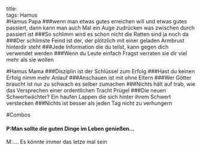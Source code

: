 title:   
tags: Hamus  
#Hamus Papa
###wenn man etwas gutes erreichen will und etwas gutes passiert, dann kann man auch Mal ein Auge zudrücken was zwischen durch passiert ist
###So schlimm wird es schon nicht die Ratten sind ja noch da
###Der schlimste Feind ist der, der plötzlich mit einer geladen Armbrust hinterdir steht
###Jede Information die du teilst, kann gegen dich verwendet werden
###Wenn du Leute einfach Fragst verraten sie dir viel mehr als sie wollen



#Hamus Mama
###Disziplin ist der Schlüssel zum Erfolg 
###Hast du keinen Erfolg nimm mehr Anlauf
###Anschauen ist mit ohne Eltern
###Wer Götter braucht ist nur zu schwach es selber zumachen
###Nichts hält auf trab, wie das Versprechen einer ordentlichen Tracht Prügel
###Die neuen Schwertwächter? Ein haufen Lappen die sich hinter ihrem Schwert verstecken
###Nichts ist besser als jeden Tag nicht zu verhungern

#Combos
#### P:Man sollte die guten Dinge im Leben genießen...  
M:.... Es könnte immer das letze mal sein